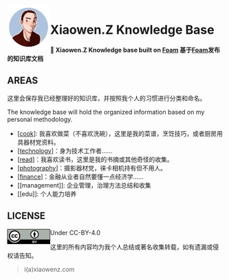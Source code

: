 <img src="attachments/avatar.jpg" width=100 align="left">

# Xiaowen.Z Knowledge Base

**👋 Xiaowen.Z Knowledge base built on [Foam](https://foambubble.github.io) 基于[Foam](https://foambubble.github.io)发布的知识库文档**

## AREAS

这里会保存我已经整理好的知识库，并按照我个人的习惯进行分类和命名。

The knowledge base will hold the organized information based on my personal methodology.

- [[cook]]: 我喜欢做菜（不喜欢洗碗），这里是我的菜谱，烹饪技巧，或者厨房用具器材党资料。
- [[technology]]：身为技术工作者……
- [[read]]：我喜欢读书，这里是我的书摘或其他奇怪的收集。
- [[photography]]：摄影器材党，徕卡相机持有但不用人。
- [[finance]]：金融从业者自然要懂一点经济学……
- [[management]]: 企业管理，治理方法总结和收集
- [[edu]]: 个人能力培养

## LICENSE

<img src="attachments/cc-by.png" width=100 align="left"> Under CC-BY-4.0

这里的所有内容均为我个人总结或著名收集转载，如有遗漏或侵权请告知。

> i(a)xiaowenz.com

[//begin]: # "Autogenerated link references for markdown compatibility"
[cook]: cook "cook"
[technology]: technology "technology"
[read]: read "read"
[photography]: photography "photography"
[finance]: finance "finance"
[//end]: # "Autogenerated link references"